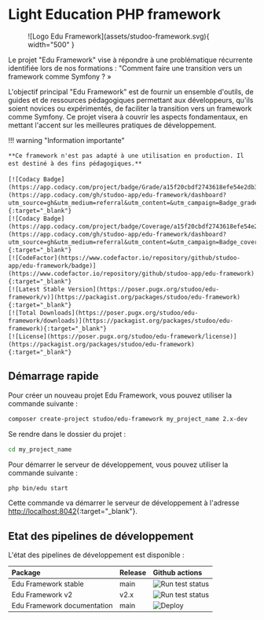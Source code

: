 # Light Education PHP framework

<figure markdown="span">
  ![Logo Edu Framework](assets/studoo-framework.svg){ width="500" }
</figure>
    
Le projet "Edu Framework" vise à répondre à une problématique récurrente identifiée lors de nos formations : "Comment faire une transition vers un framework comme Symfony ? »

L'objectif principal "Edu Framework" est de fournir un ensemble d'outils, de guides et de ressources pédagogiques permettant aux développeurs, qu'ils soient novices ou expérimentés, de faciliter la transition vers un framework comme Symfony. Ce projet visera à couvrir les aspects fondamentaux, en mettant l'accent sur les meilleures pratiques de développement.

!!! warning "Information importante"

    **Ce framework n'est pas adapté à une utilisation en production. Il est destiné à des fins pédagogiques.**

    [![Codacy Badge](https://app.codacy.com/project/badge/Grade/a15f20cbdf2743618efe54e2db39f605)](https://app.codacy.com/gh/studoo-app/edu-framework/dashboard?utm_source=gh&utm_medium=referral&utm_content=&utm_campaign=Badge_grade){:target="_blank"}
    [![Codacy Badge](https://app.codacy.com/project/badge/Coverage/a15f20cbdf2743618efe54e2db39f605)](https://app.codacy.com/gh/studoo-app/edu-framework/dashboard?utm_source=gh&utm_medium=referral&utm_content=&utm_campaign=Badge_coverage){:target="_blank"}
    [![CodeFactor](https://www.codefactor.io/repository/github/studoo-app/edu-framework/badge)](https://www.codefactor.io/repository/github/studoo-app/edu-framework){:target="_blank"}
    [![Latest Stable Version](https://poser.pugx.org/studoo/edu-framework/v)](https://packagist.org/packages/studoo/edu-framework){:target="_blank"}
    [![Total Downloads](https://poser.pugx.org/studoo/edu-framework/downloads)](https://packagist.org/packages/studoo/edu-framework){:target="_blank"}
    [![License](https://poser.pugx.org/studoo/edu-framework/license)](https://packagist.org/packages/studoo/edu-framework){:target="_blank"}

## Démarrage rapide

Pour créer un nouveau projet Edu Framework, vous pouvez utiliser la commande suivante :
```bash
composer create-project studoo/edu-framework my_project_name 2.x-dev
```

Se rendre dans le dossier du projet :
```bash
cd my_project_name
```

Pour démarrer le serveur de développement, vous pouvez utiliser la commande suivante :
```bash
php bin/edu start
```

Cette commande va démarrer le serveur de développement à l'adresse [http://localhost:8042](http://localhost:8042){:target="_blank"}.

## Etat des pipelines de développement

L'état des pipelines de développement est disponible :

| Package                     | Release | Github actions                                                                                                      |
|:----------------------------|:--------|:--------------------------------------------------------------------------------------------------------------------|
| Edu Framework stable        | main    | ![Run test status](https://github.com/studoo-app/edu-framework/actions/workflows/testing.yml/badge.svg?branch=main) |
| Edu Framework v2            | v2.x    | ![Run test status](https://github.com/studoo-app/edu-framework/actions/workflows/testing.yml/badge.svg?branch=2.x)  |
| Edu Framework documentation | main    | ![Deploy](https://github.com/studoo-app/edu-framework/actions/workflows/documentation.yml/badge.svg)                |
